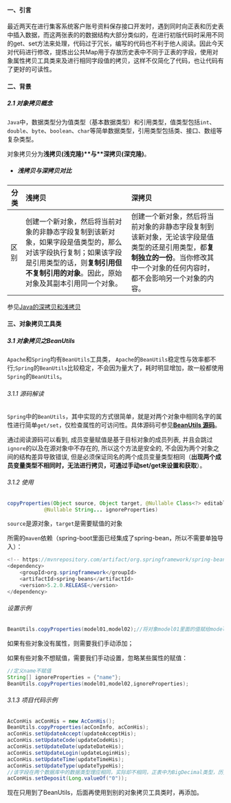 #### 一、引言

最近两天在进行集客系统客户账号资料保存接口开发时，遇到同时向正表和历史表中插入数据，而这两张表的的数据结构大部分类似的，在进行初版代码时采用不同的get、set方法来处理，代码过于冗长，编写的代码也不利于他人阅读。因此今天对代码进行修改，提炼出公共Map用于存放历史表中不同于正表的字段，使用对象属性拷贝工具类来及进行相同字段值的拷贝，这样不仅简化了代码，也让代码有了更好的可读性。

#### 二、背景

##### 2.1 对象拷贝概念

`Java`中，数据类型分为值类型（基本数据类型）和引用类型，值类型包括`int`、`double`、`byte`、`boolean`、`char`等简单数据类型，引用类型包括类、接口、数组等复杂类型。

对象拷贝分为**浅拷贝(浅克隆)\**与\**深拷贝(深克隆)**。

+ ##### 浅拷贝与深拷贝对比

| 分  类 | 浅拷贝                                                       | 深拷贝                                                       |
| ------ | :----------------------------------------------------------- | :----------------------------------------------------------- |
| 区别   | 创建一个新对象，然后将当前对象的非静态字段复制到该新对象，如果字段是值类型的，那么对该字段执行复制；如果该字段是引用类型的话，则**复制引用但不复制引用的对象**。因此，原始对象及其副本引用同一个对象。 | 创建一个新对象，然后将当前对象的非静态字段复制到该新对象，无论该字段是值类型的还是引用类型，都**复制独立的一份**。当你修改其中一个对象的任何内容时，都不会影响另一个对象的内容。 |

参见[Java的深拷贝和浅拷贝](https://www.cnblogs.com/ysocean/p/8482979.html)

#### 三、对象拷贝工具类

##### 3.1 对象拷贝之BeanUtils

`Apache`和`Spring`均有`BeanUtils`工具类， `Apache`的`BeanUtils`稳定性与效率都不行;`Spring`的`BeanUtils`比较稳定，不会因为量大了，耗时明显增加，故一般都使用`Spring`的`BeanUtils`。

###### 3.1.1 源码解读

`Spring`中的`BeanUtils`，其中实现的方式很简单，就是对两个对象中相同名字的属性进行简单`get/set`，仅检查属性的可访问性。具体源码可参见[**BeanUtils 源码**](https://docs.spring.io/spring/docs/current/javadoc-api/org/springframework/beans/BeanUtils.html)。

通过阅读源码可以看到, 成员变量赋值是基于目标对象的成员列表, 并且会跳过`ignore`的以及在源对象中不存在的, 所以这个方法是安全的, 不会因为两个对象之间的结构差异导致错误, 但是必须保证同名的两个成员变量类型相同（**出现两个成员变量类型不相同时，无法进行拷贝，可通过手动set/get来设置和获取**）。

###### 3.1.2 使用

```java
copyProperties(Object source, Object target, @Nullable Class<?> editable,
			@Nullable String... ignoreProperties)
```

`source`是源对象，`target`是需要赋值的对象

所需的`maven`依赖（spring-boot里面已经集成了spring-bean，所以不需要单独导入）：

```Java
<!-- https://mvnrepository.com/artifact/org.springframework/spring-beans -->
<dependency>
    <groupId>org.springframework</groupId>
    <artifactId>spring-beans</artifactId>
    <version>5.2.0.RELEASE</version>
</dependency>
```

###### 设置示例

```java
BeanUtils.copyProperties(model01,model02);//将对象model01里面的值赋给model02
```

如果有些对象没有属性，则需要我们手动添加；

如果有些对象不想赋值，需要我们手动设置，忽略某些属性的赋值：

```java
//定义name不赋值
String[] ignoreProperties = {"name"};
BeanUtils.copyProperties(model01,model02,ignoreProperties);
```

###### 3.1.3 项目代码示例

```Java
AcConHis acConHis = new AcConHis();
BeanUtils.copyProperties(acConInfo, acConHis);
acConHis.setUpdateAccept(updateAcceptHis);
acConHis.setUpdateCode(updateCodeHis);
acConHis.setUpdateDate(updateDateHis);
acConHis.setUpdateLogin(updateLoginHis);
acConHis.setUpdateTime(updateTimeHis);
acConHis.setUpdateType(updateTypeHis);
//该字段在两个数据库中的数据类型理应相同，实际却不相同，正表中为BigDecimal类型，历史表中为long，无法自动copy，先手动赋值
acConHis.setDeposit(Long.valueOf("0"));
```

现在只用到了BeanUtils，后面再使用到别的对象拷贝工具类时，再添加。